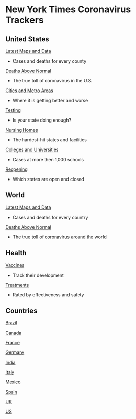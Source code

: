 
# New York Times Coronavirus Trackers

## United States

[Latest Maps and Data](https://www.nytimes.com/interactive/2020/us/coronavirus-us-cases.html)
- Cases and deaths for every county

[Deaths Above Normal](https://www.nytimes.com/interactive/2020/05/05/us/coronavirus-death-toll-us.html)
- The true toll of coronavirus in the U.S.

[Cities and Metro Areas](https://www.nytimes.com/interactive/2020/04/23/upshot/five-ways-to-monitor-coronavirus-outbreak-us.html)
- Where it is getting better and worse

[Testing](https://www.nytimes.com/interactive/2020/us/coronavirus-testing.html)
- Is your state doing enough?

[Nursing Homes](https://www.nytimes.com/interactive/2020/us/coronavirus-nursing-homes.html)
- The hardest-hit states and facilities

[Colleges and Universities](https://www.nytimes.com/interactive/2020/us/covid-college-cases-tracker.html)
- Cases at more then 1,000 schools

[Reopening](https://www.nytimes.com/interactive/2020/us/states-reopen-map-coronavirus.html)
- Which states are open and closed

## World

[Latest Maps and Data](https://www.nytimes.com/interactive/2020/world/coronavirus-maps.html)
- Cases and deaths for every country

[Deaths Above Normal](https://www.nytimes.com/interactive/2020/04/21/world/coronavirus-missing-deaths.html)
- The true toll of coronavirus around the world

## Health

[Vaccines](https://www.nytimes.com/interactive/2020/science/coronavirus-vaccine-tracker.html)
- Track their development

[Treatments](https://www.nytimes.com/interactive/2020/science/coronavirus-drugs-treatments.html)
- Rated by effectiveness and safety

## Countries

[Brazil](https://www.nytimes.com/interactive/2020/world/americas/brazil-coronavirus-cases.html)

[Canada](https://www.nytimes.com/interactive/2020/world/canada/canada-coronavirus-cases.html)

[France](https://www.nytimes.com/interactive/2020/world/europe/france-coronavirus-cases.html)

[Germany](https://www.nytimes.com/interactive/2020/world/europe/germany-coronavirus-cases.html)

[India](https://www.nytimes.com/interactive/2020/world/asia/india-coronavirus-cases.html)

[Italy](https://www.nytimes.com/interactive/2020/world/europe/italy-coronavirus-cases.html)

[Mexico](https://www.nytimes.com/interactive/2020/world/americas/mexico-coronavirus-cases.html)

[Spain](https://www.nytimes.com/interactive/2020/world/europe/spain-coronavirus-cases.html)

[UK](https://www.nytimes.com/interactive/2020/world/europe/united-kingdom-coronavirus-cases.html)

[US](https://www.nytimes.com/interactive/2020/us/coronavirus-us-cases.html)
